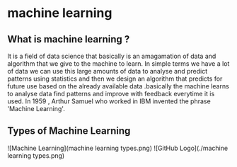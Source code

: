 # machine learning
## What is machine learning ?

It is a field of data science that basically is an amagamation of data and algorithm that we give to the machine to learn. In simple terms we have a lot of data we can use this large amounts of data to analyse and predict patterns using 
statistics and then we design an algorithm that predicts for future use based on the already available data .basically the machine learns to analyse data find patterns and improve with feedback everytime it is used.
In 1959 , Arthur Samuel who worked in IBM invented the phrase 'Machine Learning'.

## Types of Machine Learning
![Machine Learning](machine learning types.png)
![GitHub Logo](./machine learning types.png)
